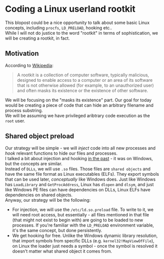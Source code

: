 # Coding a Linux userland rootkit

This blopost could be a nice opportunity to talk about some basic Linux concepts, including `procfs`, `LD_PRELOAD`, hooking etc..  
While I will not do justice to the word "rootkit" in terms of sophistication, we will be creating a rootkit, in fact.

## Motivation
According to [Wikipedia](https://en.wikipedia.org/wiki/Rootkit):
> A rootkit is a collection of computer software, typically malicious, designed to enable access to a computer or an area of its software that is not otherwise allowed (for example, to an unauthorized user) and often masks its existence or the existence of other software.

We will be focusing on the "masks its existence" part. Our goal for today would be creating a piece of code that can hide an arbitrary filename and process substring.  
We will be assuming we have privileged aribtrary code execution as the `root` user.

## Shared object preload
Our strategy will be simple - we will *inject* code into all new processes and *hook* relevant functions to hide our files and processes.  
I talked a bit about injection and hooking [in the past](https://github.com/yo-yo-yo-jbo/injection_and_hooking_intro/) - it was on Windows, but the concepts are similar.  
Instead of `DLLs`, we will use `.so` files. Those files are `shared objects` and have the same file format as Linux executables (ELFs). They export symbols that can be used later, *conceptually* like Windows does.  Just like Windows has `LoadLibrary` and `GetProcAddress`, Linux has `dlopen` and `dlsym`, and just like Windows PE files can have dependencies on DLLs, Linux ELFs have dependencies on shared objects.  
Anyway, our strategy will be the following:
- For injection, we will use the `/etc/ld.so.preload` file. To write to it, we will need root access, but essentially - all files mentioned in that file (that might not exist to begin with) are going to be loaded to new processes. If you're familiar with the `LD_PRELOAD` environment variable, it's the same concept, but done persistently.
- We get hooking for free. Unlike the Windows dynamic library resolution, that import symbols from specific DLLs (e.g. `kernel32!MapViewOfFile`), on Linux the loader just needs a symbol - once the symbol is resolved it doesn't matter what shared object it comes from.
